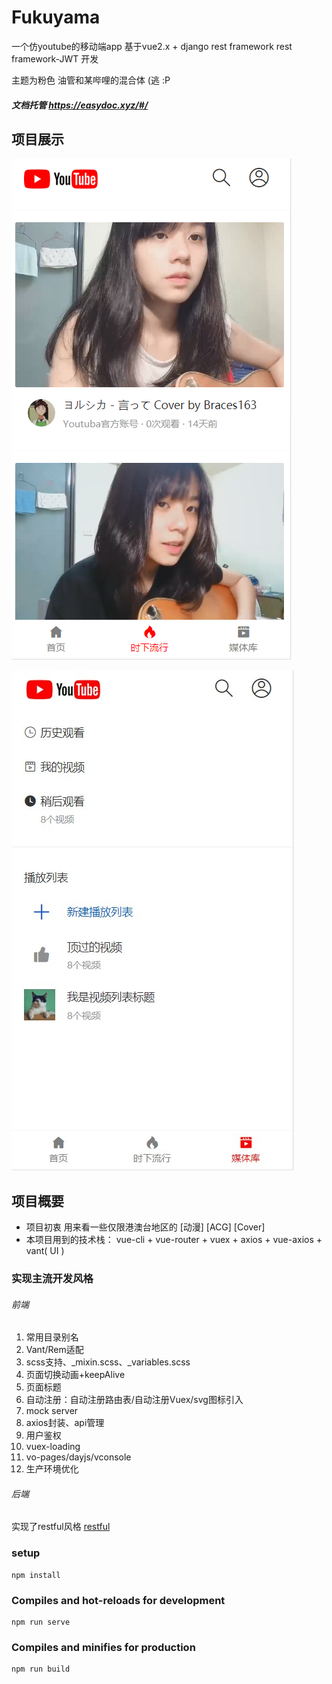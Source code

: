 # Fukuyama

一个仿youtube的移动端app 基于vue2.x + django rest framework  rest framework-JWT 开发

主题为粉色 油管和某哔哩的混合体    (逃 :P

##### 文档托管   https://easydoc.xyz/#/ 

## 项目展示


![推荐页](homepage.png)


![个人页 ](profile.jpg)



## 项目概要

- 项目初衷 用来看一些仅限港澳台地区的 [动漫] [ACG] [Cover]  
- 本项目用到的技术栈： vue-cli + vue-router + vuex + axios + vue-axios + vant( UI ) 


### 实现主流开发风格

###### 前端

1. 常用目录别名
2. Vant/Rem适配
3. scss支持、_mixin.scss、_variables.scss
4. 页面切换动画+keepAlive
5. 页面标题
6. 自动注册：自动注册路由表/自动注册Vuex/svg图标引入
7. mock server
8. axios封装、api管理
9. 用户鉴权
10. vuex-loading
11. vo-pages/dayjs/vconsole
12. 生产环境优化

###### 后端
实现了restful风格
[restful]( https://baike.baidu.com/item/RESTful/4406165?fr=aladdin )


### setup

```
npm install
```

### Compiles and hot-reloads for development

```
npm run serve
```

### Compiles and minifies for production

```
npm run build
```


